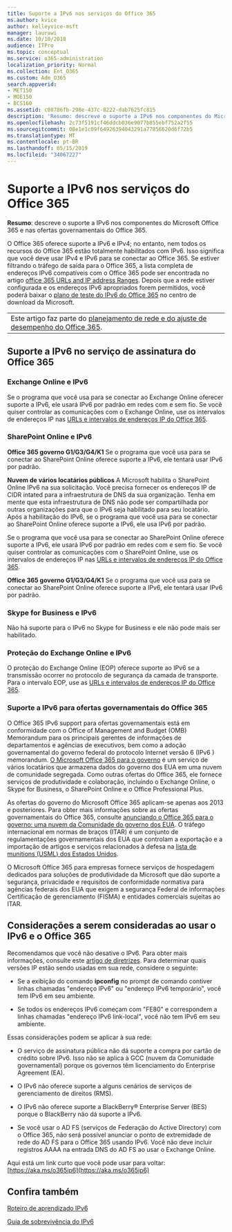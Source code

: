 ```yaml
---
title: Suporte a IPv6 nos serviços do Office 365
ms.author: kvice
author: kelleyvice-msft
manager: laurawi
ms.date: 10/10/2018
audience: ITPro
ms.topic: conceptual
ms.service: o365-administration
localization_priority: Normal
ms.collection: Ent_O365
ms.custom: Adm_O365
search.appverid:
- MET150
- MOE150
- BCS160
ms.assetid: c08786fb-298e-437c-8222-dab7625fc815
description: 'Resumo: descreve o suporte a IPv6 nos componentes do Microsoft Office 365 e nas ofertas governamentais do Office 365.'
ms.openlocfilehash: 2c73f5191cf46ddcb036e9077b855ebf752a2f55
ms.sourcegitcommit: 08e1e1c09f64926394043291a77856620d6f72b5
ms.translationtype: MT
ms.contentlocale: pt-BR
ms.lasthandoff: 05/15/2019
ms.locfileid: "34067227"
---
```

# <a name="ipv6-support-in-office-365-services"></a>Suporte a IPv6 nos serviços do Office 365

 **Resumo**: descreve o suporte a IPv6 nos componentes do Microsoft Office 365 e nas ofertas governamentais do Office 365.
  
O Office 365 oferece suporte a IPv6 e IPv4; no entanto, nem todos os recursos do Office 365 estão totalmente habilitados com IPv6. Isso significa que você deve usar IPv4 e IPv6 para se conectar ao Office 365. Se estiver filtrando o tráfego de saída para o Office 365, a lista completa de endereços IPv6 compatíveis com o Office 365 pode ser encontrada no artigo [office 365 URLs and IP address Ranges](urls-and-ip-address-ranges.md). Depois que a rede estiver configurada e os endereços IPv6 apropriados forem permitidos, você poderá baixar o [plano de teste do IPv6 do Office 365](https://go.microsoft.com/fwlink/?LinkId=293447) no centro de download da Microsoft.
  
||
|:-----|
| Este artigo faz parte do [planejamento de rede e do ajuste de desempenho do Office 365](https://aka.ms/tune).|

## <a name="ipv6-support-in-office-365-subscription-service"></a>Suporte a IPv6 no serviço de assinatura do Office 365

### <a name="exchange-online-and-ipv6"></a>Exchange Online e IPv6

Se o programa que você usa para se conectar ao Exchange Online oferecer suporte a IPv6, ele usará IPv6 por padrão em redes com e sem fio. Se você quiser controlar as comunicações com o Exchange Online, use os intervalos de endereços IP nas [URLs e intervalos de endereços IP do Office 365](urls-and-ip-address-ranges.md).
  
### <a name="sharepoint-online-and-ipv6"></a>SharePoint Online e IPv6

 **Office 365 governo G1/G3/G4/K1** Se o programa que você usa para se conectar ao SharePoint Online oferece suporte a IPv6, ele tentará usar IPv6 por padrão.
  
 **Nuvem de vários locatários públicos** A Microsoft habilita o SharePoint Online IPv6 na sua solicitação. Você precisa fornecer os endereços IP de CIDR intated para a infraestrutura de DNS da sua organização. Tenha em mente que esta infraestrutura de DNS não pode ser compartilhada por outras organizações para que o IPv6 seja habilitado para seu locatário. Após a habilitação do IPv6, se o programa que você usa para se conectar ao SharePoint Online oferece suporte a IPv6, ele usa IPv6 por padrão.
  
Se o programa que você usa para se conectar ao SharePoint Online oferece suporte a IPv6, ele usará IPv6 por padrão em redes com e sem fio. Se você quiser controlar as comunicações com o SharePoint Online, use os intervalos de endereços IP nas [URLs e intervalos de endereços IP do Office 365](urls-and-ip-address-ranges.md).
  
 **Office 365 governo G1/G3/G4/K1** Se o programa que você usa para se conectar ao SharePoint Online oferece suporte a IPv6, ele tentará usar IPv6 por padrão.
  
### <a name="skype-for-business-and-ipv6"></a>Skype for Business e IPv6

Não há suporte para o IPv6 no Skype for Business e ele não pode mais ser habilitado.
  
### <a name="exchange-online-protection-and-ipv6"></a>Proteção do Exchange Online e IPv6

O proteção do Exchange Online (EOP) oferece suporte ao IPv6 se a transmissão ocorrer no protocolo de segurança da camada de transporte. Para o intervalo EOP, use as [URLs e intervalos de endereços IP do Office 365](urls-and-ip-address-ranges.md).
  
### <a name="ipv6-support-for-office-365-government-offerings"></a>Suporte a IPv6 para ofertas governamentais do Office 365

O Office 365 IPv6 support para ofertas governamentais está em conformidade com o Office of Management and Budget (OMB) Memorandum para os principais gerentes de informações de departamentos e agências de executivos, bem como a adoção governamental do governo federal do protocolo Internet versão 6 (IPv6 ) memorandum. [O Microsoft Office 365 para o governo](https://go.microsoft.com/fwlink/p/?LinkId=325414) é um serviço de vários locatários que armazena dados do governo dos EUA em uma nuvem de comunidade segregada. Como outras ofertas do Office 365, ele fornece serviços de produtividade e colaboração, incluindo o Exchange Online, o Skype for Business, o SharePoint Online e o Office Professional Plus. 

As ofertas do governo do Microsoft Office 365 aplicam-se apenas aos 2013 e posteriores. Para obter mais informações sobre as ofertas governamentais do Office 365, consulte [anunciando o Office 365 para o governo: uma nuvem da Comunidade do governo dos EUA](https://go.microsoft.com/fwlink/p/?LinkId=325414). O tráfego internacional em normas de braços (ITAR) é um conjunto de regulamentações governamentais dos EUA que controlam a exportação e a importação de artigos e serviços relacionados à defesa na [lista de munitions (USML) dos Estados Unidos](https://go.microsoft.com/fwlink/p/?LinkId=325415). 

O Microsoft Office 365 para empresas fornece serviços de hospedagem dedicados para soluções de produtividade da Microsoft que dão suporte a segurança, privacidade e requisitos de conformidade normativa para agências federais dos EUA que exigem a segurança Federal de informações Certificação de gerenciamento (FISMA) e entidades comerciais sujeitas ao ITAR.
  
## <a name="things-to-consider-when-using-ipv6-and-office-365"></a>Considerações a serem consideradas ao usar o IPv6 e o Office 365

Recomendamos que você não desative o IPv6. Para obter mais informações, consulte este [artigo de diretrizes](https://support.microsoft.com/help/929852/guidance-for-configuring-ipv6-in-windows-for-advanced-users). Para determinar quais versões IP estão sendo usadas em sua rede, considere o seguinte:
  
- Se a exibição do comando **ipconfig** no prompt de comando contiver linhas chamadas "endereço IPv6" ou "endereço IPv6 temporário", você tem IPv6 em seu ambiente.

- Se todos os endereços IPv6 começam com "FE80" e correspondem a linhas chamadas "endereço IPv6 link-local", você não tem IPv6 em seu ambiente.

Essas considerações podem se aplicar à sua rede:
  
- O serviço de assinatura pública não dá suporte a compra por cartão de crédito sobre IPv6. Isso não se aplica à GCC (nuvem da Comunidade governamental) porque os governos têm licenciamento do Enterprise Agreement (EA).

- O IPv6 não oferece suporte a alguns cenários de serviços de gerenciamento de direitos (RMS).

- O IPv6 não oferece suporte a BlackBerry® Enterprise Server (BES) porque o BlackBerry não dá suporte a IPv6.

- Se você usar o AD FS (serviços de Federação do Active Directory) com o Office 365, não será possível anunciar o ponto de extremidade de rede do AD FS para o Office 365 usando IPv6. Você não deve incluir registros AAAA na entrada DNS do AD FS ao usar o Exchange Online. 

Aqui está um link curto que você pode usar para voltar: [https://aka.ms/o365ip6](https://aka.ms/o365ip6)
  
## <a name="see-also"></a>Confira também

[Roteiro de aprendizado IPv6](https://docs.microsoft.com/previous-versions/windows/it-pro/windows-server-2008-R2-and-2008/gg250710(v%3dws.10))
  
[Guia de sobrevivência do IPv6](https://social.technet.microsoft.com/wiki/contents/articles/1728.ipv6-survival-guide.aspx)
